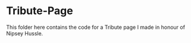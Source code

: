 # Tribute-Page

This folder here contains the code for a Tribute page I made in honour of Nipsey Hussle.



